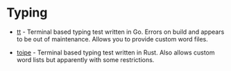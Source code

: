 # Typing

-   [tt](https://github.com/lemnos/tt) - Terminal based typing test written in Go. 
    Errors on build and appears to be out of maintenance.
    Allows you to provide custom word files.

-   [toipe](https://github.com/Samyak2/toipe) - Terminal based typing test written in Rust.
    Also allows custom word lists but apparently with some restrictions.
